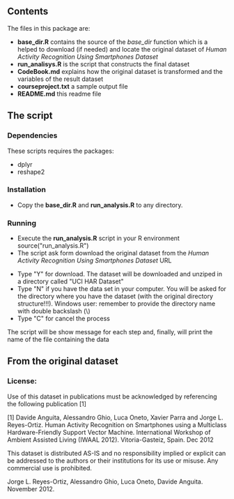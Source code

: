 ## Contents

The files in this package are:

+ **base_dir.R** contains the source of the *base_dir* function which is a helped to download (if needed) and locate the original dataset of *Human Activity Recognition Using Smartphones Dataset*
+ **run_analisys.R** is the script that constructs the final dataset
+ **CodeBook.md** explains how the original dataset is transformed and the variables of the result dataset
+ **courseproject.txt** a sample output file
+ **README.md** this readme file

## The script

### Dependencies
These scripts requires the packages:

+ dplyr
+ reshape2


### Installation
+ Copy the **base_dir.R** and **run_analysis.R** to any directory.

### Running
+ Execute the **run_analysis.R** script in your R environment
        source("run_analysis.R")
+ The script ask form download the original dataset from the *Human Activity Recognition Using Smartphones Dataset* URL
- Type "Y" for download. The dataset will be downloaded and unziped in a directory called "UCI HAR Dataset"
- Type "N" if you have the data set in your computer. You will be asked for the directory where you have the dataset (with the original directory structure!!!). Windows user: remember to provide the directory name with double backslash (\\)
- Type "C" for cancel the process
        
The script will be show message for each step and, finally, will print the name of the file containing the data

## From the original dataset

### License:
Use of this dataset in publications must be acknowledged by referencing the following publication [1] 

[1] Davide Anguita, Alessandro Ghio, Luca Oneto, Xavier Parra and Jorge L. Reyes-Ortiz. Human Activity Recognition on Smartphones using a Multiclass Hardware-Friendly Support Vector Machine. International Workshop of Ambient Assisted Living (IWAAL 2012). Vitoria-Gasteiz, Spain. Dec 2012

This dataset is distributed AS-IS and no responsibility implied or explicit can be addressed to the authors or their institutions for its use or misuse. Any commercial use is prohibited.

Jorge L. Reyes-Ortiz, Alessandro Ghio, Luca Oneto, Davide Anguita. November 2012.

